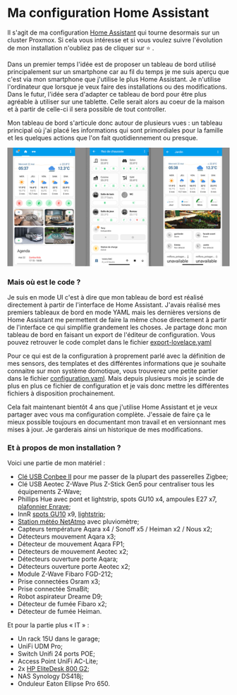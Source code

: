 # Ma configuration Home Assistant
Il s'agit de ma configuration [Home Assistant](https://home-assistant.io) qui tourne desormais sur un cluster Proxmox.
Si cela vous intéresse et si vous voulez suivre l'évolution de mon installation n'oubliez pas de cliquer sur ⭐️ .

Dans un premier temps l'idée est de proposer un tableau de bord utilisé principalement sur un smartphone car au fil du temps je me suis aperçu que c'est via mon smartphone que j'utilise le plus Home Assistant. Je n'utilise l'ordinateur que lorsque je veux faire des installations ou des modifications. Dans le futur, l'idée sera d'adapter ce tableau de bord pour être plus agréable à utiliser sur une tablette. Celle serait alors au coeur de la maison et à partir de celle-ci il sera possible de tout controller.

Mon tableau de bord s'articule donc autour de plusieurs vues : un tableau principal où j'ai placé les informations qui sont primordiales pour la famille et les quelques actions que l'on fait quotidiennement ou presque.

![screenshot](images/captures/export_lovelace.png)

### Mais où est le code ?
Je suis en mode UI c'est à dire que mon tableau de bord est réalisé directement à partir de l'interface de Home Assistant. J'avais réalisé mes premiers tableaux de bord en mode YAML mais les dernières versions de Home Assistant me permettent de faire la même chose directement à partir de l'interface ce qui simplifie grandement les choses. Je partage donc mon tableau de bord en faisant un export de l'éditeur de configuration. Vous pouvez retrouver le code complet dans le fichier [export-lovelace.yaml](https://github.com/journaldethomas/home-assistant-config/blob/master/export-lovelace.yaml)

Pour ce qui est de la configuration à proprement parlé avec la définition de mes sensors, des templates et des différentes informations que je souhaite connaitre sur mon système domotique, vous trouverez une petite partier dans le fichier [configuration.yaml](https://github.com/journaldethomas/home-assistant-config/blob/master/configuration.yaml). Mais depuis plusieurs mois je scinde de plus en plus ce fichier de configuration et je vais donc mettre les différentes fichiers à disposition prochainement.

Cela fait maintenant bientôt 4 ans que j'utilise Home Assistant et je veux partager avec vous ma configuration complète. J'essaie de faire ça le mieux possible toujours en documentant mon travail et en versionnant mes mises à jour. Je garderais ainsi un historique de mes modifications.

### Et à propos de mon installation ?

Voici une partie de mon matériel :
- [Clé USB Conbee II](https://amzn.to/3vQXMM1) pour me passer de la plupart des passerelles Zigbee;
- Clé USB Aeotec Z-Wave Plus Z-Stick Gen5 pour centraliser tous les équipements Z-Wave;
- Phillips Hue avec pont et lightstrip, spots GU10 x4, ampoules E27 x7, [plafonnier Enrave](https://amzn.to/3K9EvJN);
- InnR [spots GU10](https://amzn.to/4dRYSJ6) x9, [lightstrip](https://bit.ly/3XmydMo);
- [Station météo NetAtmo](https://amzn.to/3SlrUXk) avec pluviomètre;
- Capteurs température Aqara x4 / Sonoff x5 / Heiman x2 / Nous x2;
- Détecteurs mouvement Aqara x3;
- Détecteur de mouvement Aqara FP1;
- Détecteurs de mouvement Aeotec x2;
- Détecteurs ouverture porte Aqara;
- Détecteurs ouverture porte Aeotec x2;
- Module Z-Wave Fibaro FGD-212;
- Prise connectées Osram x3;
- Prise connectée SmaBit;
- Robot aspirateur Dreame D9;
- Détecteur de fumée Fibaro x2;
- Détecteur de fumée Heiman.

Et pour la partie plus « IT » :
- Un rack 15U dans le garage;
- UniFi UDM Pro;
- Switch Unifi 24 ports POE;
- Access Point UniFi AC-Lite;
- 2x [HP EliteDesk 800 G2](https://amzn.to/3uavDiH);
- NAS Synology DS418j;
- Onduleur Eaton Ellipse Pro 650.
